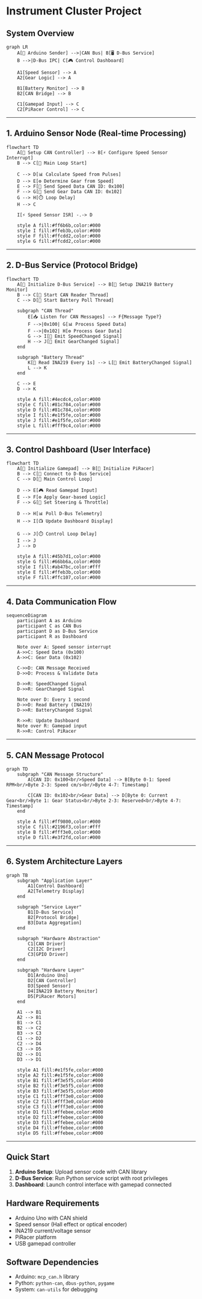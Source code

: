 # Instrument Cluster Project

## System Overview

```mermaid
graph LR
    A[🤖 Arduino Sender] -->|CAN Bus| B[🖥️ D-Bus Service]
    B -->|D-Bus IPC| C[🎮 Control Dashboard]
    
    A1[Speed Sensor] --> A
    A2[Gear Logic] --> A
    
    B1[Battery Monitor] --> B
    B2[CAN Bridge] --> B
    
    C1[Gamepad Input] --> C
    C2[PiRacer Control] --> C
```

---

## 1. Arduino Sensor Node (Real-time Processing)

```mermaid
flowchart TD
    A[🔧 Setup CAN Controller] --> B[⚡ Configure Speed Sensor Interrupt]
    B --> C[🔄 Main Loop Start]
    
    C --> D[📊 Calculate Speed from Pulses]
    D --> E[⚙️ Determine Gear from Speed]
    E --> F[📡 Send Speed Data CAN ID: 0x100]
    F --> G[📡 Send Gear Data CAN ID: 0x102]
    G --> H[⏱️ Loop Delay]
    H --> C
    
    I[⚡ Speed Sensor ISR] -.-> D
    
    style A fill:#ff6b6b,color:#000
    style I fill:#ffeb3b,color:#000
    style F fill:#ffcdd2,color:#000
    style G fill:#ffcdd2,color:#000
```

---

## 2. D-Bus Service (Protocol Bridge)

```mermaid
flowchart TD
    A[🔧 Initialize D-Bus Service] --> B[🔌 Setup INA219 Battery Monitor]
    B --> C[🧵 Start CAN Reader Thread]
    C --> D[🧵 Start Battery Poll Thread]
    
    subgraph "CAN Thread"
        E[📥 Listen for CAN Messages] --> F{Message Type?}
        F -->|0x100| G[📊 Process Speed Data]
        F -->|0x102| H[⚙️ Process Gear Data]
        G --> I[📢 Emit SpeedChanged Signal]
        H --> J[📢 Emit GearChanged Signal]
    end
    
    subgraph "Battery Thread"
        K[🔋 Read INA219 Every 1s] --> L[📢 Emit BatteryChanged Signal]
        L --> K
    end
    
    C --> E
    D --> K
    
    style A fill:#4ecdc4,color:#000
    style C fill:#81c784,color:#000
    style D fill:#81c784,color:#000
    style I fill:#e1f5fe,color:#000
    style J fill:#e1f5fe,color:#000
    style L fill:#fff9c4,color:#000
```

---

## 3. Control Dashboard (User Interface)

```mermaid
flowchart TD
    A[🔧 Initialize Gamepad] --> B[🚗 Initialize PiRacer]
    B --> C[🔗 Connect to D-Bus Service]
    C --> D[🔄 Main Control Loop]
    
    D --> E[🎮 Read Gamepad Input]
    E --> F[⚙️ Apply Gear-based Logic]
    F --> G[🚗 Set Steering & Throttle]
    
    D --> H[📊 Poll D-Bus Telemetry]
    H --> I[📺 Update Dashboard Display]
    
    G --> J[⏱️ Control Loop Delay]
    I --> J
    J --> D
    
    style A fill:#45b7d1,color:#000
    style G fill:#66bb6a,color:#000
    style I fill:#ab47bc,color:#fff
    style E fill:#ffeb3b,color:#000
    style F fill:#ffc107,color:#000
```

---

## 4. Data Communication Flow

```mermaid
sequenceDiagram
    participant A as Arduino
    participant C as CAN Bus
    participant D as D-Bus Service
    participant R as Dashboard
    
    Note over A: Speed sensor interrupt
    A->>C: Speed Data (0x100)
    A->>C: Gear Data (0x102)
    
    C->>D: CAN Message Received
    D->>D: Process & Validate Data
    
    D->>R: SpeedChanged Signal
    D->>R: GearChanged Signal
    
    Note over D: Every 1 second
    D->>D: Read Battery (INA219)
    D->>R: BatteryChanged Signal
    
    R->>R: Update Dashboard
    Note over R: Gamepad input
    R->>R: Control PiRacer
```

---

## 5. CAN Message Protocol

```mermaid
graph TD
    subgraph "CAN Message Structure"
        A[CAN ID: 0x100<br/>Speed Data] --> B[Byte 0-1: Speed RPM<br/>Byte 2-3: Speed cm/s<br/>Byte 4-7: Timestamp]
        
        C[CAN ID: 0x102<br/>Gear Data] --> D[Byte 0: Current Gear<br/>Byte 1: Gear Status<br/>Byte 2-3: Reserved<br/>Byte 4-7: Timestamp]
    end
    
    style A fill:#ff9800,color:#000
    style C fill:#2196f3,color:#fff
    style B fill:#fff3e0,color:#000
    style D fill:#e3f2fd,color:#000
```

---

## 6. System Architecture Layers

```mermaid
graph TB
    subgraph "Application Layer"
        A1[Control Dashboard]
        A2[Telemetry Display]
    end
    
    subgraph "Service Layer"
        B1[D-Bus Service]
        B2[Protocol Bridge]
        B3[Data Aggregation]
    end
    
    subgraph "Hardware Abstraction"
        C1[CAN Driver]
        C2[I2C Driver]
        C3[GPIO Driver]
    end
    
    subgraph "Hardware Layer"
        D1[Arduino Uno]
        D2[CAN Controller]
        D3[Speed Sensor]
        D4[INA219 Battery Monitor]
        D5[PiRacer Motors]
    end
    
    A1 --> B1
    A2 --> B1
    B1 --> C1
    B2 --> C2
    B3 --> C3
    C1 --> D2
    C2 --> D4
    C3 --> D5
    D2 --> D1
    D3 --> D1
    
    style A1 fill:#e1f5fe,color:#000
    style A2 fill:#e1f5fe,color:#000
    style B1 fill:#f3e5f5,color:#000
    style B2 fill:#f3e5f5,color:#000
    style B3 fill:#f3e5f5,color:#000
    style C1 fill:#fff3e0,color:#000
    style C2 fill:#fff3e0,color:#000
    style C3 fill:#fff3e0,color:#000
    style D1 fill:#ffebee,color:#000
    style D2 fill:#ffebee,color:#000
    style D3 fill:#ffebee,color:#000
    style D4 fill:#ffebee,color:#000
    style D5 fill:#ffebee,color:#000
```

---

## Quick Start

1. **Arduino Setup**: Upload sensor code with CAN library
2. **D-Bus Service**: Run Python service script with root privileges
3. **Dashboard**: Launch control interface with gamepad connected

## Hardware Requirements

- Arduino Uno with CAN shield
- Speed sensor (Hall effect or optical encoder)
- INA219 current/voltage sensor
- PiRacer platform
- USB gamepad controller

## Software Dependencies

- Arduino: `mcp_can.h` library
- Python: `python-can`, `dbus-python`, `pygame`
- System: `can-utils` for debugging
